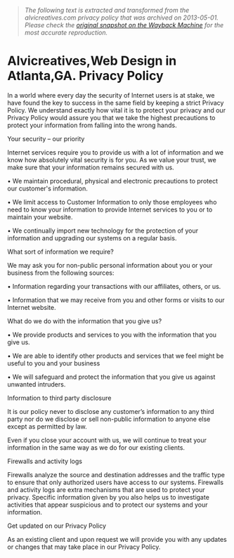 > *The following text is extracted and transformed from the alvicreatives.com privacy policy that was archived on 2013-05-01. Please check the [original snapshot on the Wayback Machine](https://web.archive.org/web/20130501052301id_/http%3A//alvicreatives.com/t/privacyinfo) for the most accurate reproduction.*

# Alvicreatives,Web Design in Atlanta,GA. Privacy Policy

In a world where every day the security of Internet users is at stake, we have found the key to success in the same field by keeping a strict Privacy Policy. We understand exactly how vital it is to protect your privacy and our Privacy Policy would assure you that we take the highest precautions to protect your information from falling into the wrong hands.

Your security – our priority

Internet services require you to provide us with a lot of information and we know how absolutely vital security is for you. As we value your trust, we make sure that your information remains secured with us.

• We maintain procedural, physical and electronic precautions to protect our customer's information.

• We limit access to Customer Information to only those employees who need to know your information to provide Internet services to you or to maintain your website.

• We continually import new technology for the protection of your information and upgrading our systems on a regular basis.

What sort of information we require?

We may ask you for non-public personal information about you or your business from the following sources:

• Information regarding your transactions with our affiliates, others, or us.

• Information that we may receive from you and other forms or visits to our Internet website.

What do we do with the information that you give us?

• We provide products and services to you with the information that you give us.

• We are able to identify other products and services that we feel might be useful to you and your business

• We will safeguard and protect the information that you give us against unwanted intruders.

Information to third party disclosure

It is our policy never to disclose any customer’s information to any third party nor do we disclose or sell non-public information to anyone else except as permitted by law.

Even if you close your account with us, we will continue to treat your information in the same way as we do for our existing clients.

Firewalls and activity logs

Firewalls analyze the source and destination addresses and the traffic type to ensure that only authorized users have access to our systems. Firewalls and activity logs are extra mechanisms that are used to protect your privacy. Specific information given by you also helps us to investigate activities that appear suspicious and to protect our systems and your information.

Get updated on our Privacy Policy

As an existing client and upon request we will provide you with any updates or changes that may take place in our Privacy Policy.
